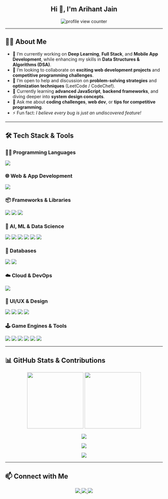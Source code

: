 <!-- Profile Header -->
<h2 align="center">Hi 👋, I'm Arihant Jain</h2>
<p align="center">
  <img src="https://komarev.com/ghpvc/?username=ARIHANT218&label=Profile%20views&color=0e75b6&style=flat" alt="profile view counter" />
</p>

---

## 👨‍💻 About Me

- 🔭 I’m currently working on **Deep Learning**, **Full Stack**, and **Mobile App Development**, while enhancing my skills in **Data Structures & Algorithms (DSA)**.  
- 👯 I’m looking to collaborate on **exciting web development projects** and **competitive programming challenges**.  
- 🤝 I’m open to help and discussion on **problem-solving strategies** and **optimization techniques** (LeetCode / CodeChef).  
- 🌱 Currently learning **advanced JavaScript**, **backend frameworks**, and diving deeper into **system design concepts**.  
- 💬 Ask me about **coding challenges**, **web dev**, or **tips for competitive programming**.  
- ⚡ Fun fact: *I believe every bug is just an undiscovered feature!*  

---

## 🛠️ Tech Stack & Tools

### 👨‍💻 Programming Languages
<p>
  <img src="https://skillicons.dev/icons?i=c,cpp,java,js,python,html" />
</p>

### 🌐 Web & App Development
<p>
  <img src="https://skillicons.dev/icons?i=react,nextjs,reactnative,nodejs,express,flutter,tailwind,bootstrap,vercel,netlify" />
</p>

### 📦 Frameworks & Libraries
<p>
  <img src="https://img.shields.io/badge/React%20Query-FF4154?style=for-the-badge&logo=react-query&logoColor=white" />
  <img src="https://img.shields.io/badge/React%20Router-CA4245?style=for-the-badge&logo=react-router&logoColor=white" />
  <img src="https://img.shields.io/badge/React%20Hook%20Form-EC5990?style=for-the-badge&logo=reacthookform&logoColor=white" />
</p>

### 🧠 AI, ML & Data Science
<p>
  <img src="https://skillicons.dev/icons?i=tensorflow,pytorch" />
  <img src="https://img.shields.io/badge/Pandas-150458?style=for-the-badge&logo=pandas&logoColor=white" />
  <img src="https://img.shields.io/badge/NumPy-013243?style=for-the-badge&logo=numpy&logoColor=white" />
  <img src="https://img.shields.io/badge/Scikit--learn-F7931E?style=for-the-badge&logo=scikit-learn&logoColor=white" />
  <img src="https://img.shields.io/badge/Matplotlib-2060b5?style=for-the-badge&logo=python&logoColor=white" />
  <img src="https://img.shields.io/badge/Plotly-3F4F75?style=for-the-badge&logo=plotly&logoColor=white" />
</p>

### 💾 Databases
<p>
  <img src="https://skillicons.dev/icons?i=mysql,mongodb" />
  <img src="https://img.shields.io/badge/Oracle-F80000?style=for-the-badge&logo=oracle&logoColor=white" />
</p>

### ☁️ Cloud & DevOps
<p>
  <img src="https://skillicons.dev/icons?i=aws,git,github" />
</p>

### 🎨 UI/UX & Design
<p>
  <img src="https://skillicons.dev/icons?i=adobe,photoshop" />
  <img src="https://img.shields.io/badge/Canva-00C4CC?style=for-the-badge&logo=canva&logoColor=white" />
  <img src="https://img.shields.io/badge/Adobe%20Premiere%20Pro-9999FF?style=for-the-badge&logo=adobe-premiere-pro&logoColor=white" />
  <img src="https://img.shields.io/badge/Adobe%20After%20Effects-9999FF?style=for-the-badge&logo=adobe-after-effects&logoColor=white" />
</p>

### 🕹️ Game Engines & Tools
<p>
  <img src="https://img.shields.io/badge/Unity-000000?style=for-the-badge&logo=unity&logoColor=white" />
  <img src="https://img.shields.io/badge/Steam-000000?style=for-the-badge&logo=steam&logoColor=white" />
  <img src="https://img.shields.io/badge/Riot%20Games-D32936?style=for-the-badge&logo=riot-games&logoColor=white" />
  <img src="https://img.shields.io/badge/Epic%20Games-313131?style=for-the-badge&logo=epic-games&logoColor=white" />
  <img src="https://img.shields.io/badge/nVIDIA-76B900?style=for-the-badge&logo=nvidia&logoColor=white" />
  <img src="https://img.shields.io/badge/AMD-ED1C24?style=for-the-badge&logo=amd&logoColor=white" />
</p>

---

## 📊 GitHub Stats & Contributions

<p align="center">
  <img src="https://github-readme-stats.vercel.app/api?username=ARIHANT218&show_icons=true&theme=tokyonight&count_private=true" height="180" />
  <img src="https://github-readme-streak-stats.herokuapp.com/?user=ARIHANT218&theme=tokyonight" height="180" />
</p>

<p align="center">
  <img src="https://github-readme-stats.vercel.app/api/top-langs/?username=ARIHANT218&layout=compact&theme=tokyonight" />
</p>

<p align="center">
  <img src="https://github-profile-summary-cards.vercel.app/api/cards/profile-details?username=ARIHANT218&theme=tokyonight" />
</p>

<p align="center">
  <img src="https://github-readme-activity-graph.cyclic.app/graph?username=ARIHANT218&theme=tokyonight&hide_border=true&area=true" />
</p>

---

## 📫 Connect with Me

<p align="center">
  <a href="https://www.linkedin.com/in/arihant-jain-25b070280/">
    <img src="https://skillicons.dev/icons?i=linkedin" />
  </a>
  <a href="mailto:arihantjain2002218@gmail.com">
    <img src="https://skillicons.dev/icons?i=gmail" />
  </a>
  <a href="https://github.com/ARIHANT218">
    <img src="https://skillicons.dev/icons?i=github" />
  </a>
</p>
